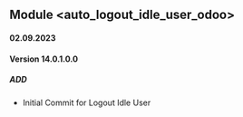 ## Module <auto_logout_idle_user_odoo>

#### 02.09.2023
#### Version 14.0.1.0.0
##### ADD
- Initial Commit for Logout Idle User
